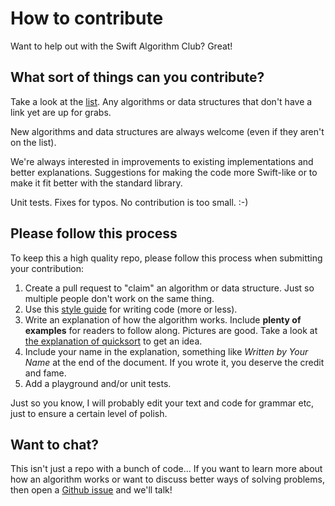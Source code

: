 # How to contribute

Want to help out with the Swift Algorithm Club? Great!

## What sort of things can you contribute?

Take a look at the [list](README.markdown). Any algorithms or data structures that don't have a link yet are up for grabs.

New algorithms and data structures are always welcome (even if they aren't on the list). 

We're always interested in improvements to existing implementations and better explanations. Suggestions for making the code more Swift-like or to make it fit better with the standard library. 

Unit tests. Fixes for typos. No contribution is too small. :-)

## Please follow this process

To keep this a high quality repo, please follow this process when submitting your contribution:

1. Create a pull request to "claim" an algorithm or data structure. Just so multiple people don't work on the same thing.
2. Use this [style guide](https://github.com/raywenderlich/swift-style-guide) for writing code (more or less).
3. Write an explanation of how the algorithm works. Include **plenty of examples** for readers to follow along. Pictures are good. Take a look at [the explanation of quicksort](Quicksort/) to get an idea.
4. Include your name in the explanation, something like *Written by Your Name* at the end of the document. If you wrote it, you deserve the credit and fame.
5. Add a playground and/or unit tests.

Just so you know, I will probably edit your text and code for grammar etc, just to ensure a certain level of polish.

## Want to chat?

This isn't just a repo with a bunch of code... If you want to learn more about how an algorithm works or want to discuss better ways of solving problems, then open a [Github issue](https://github.com/hollance/swift-algorithm-club/issues) and we'll talk!

